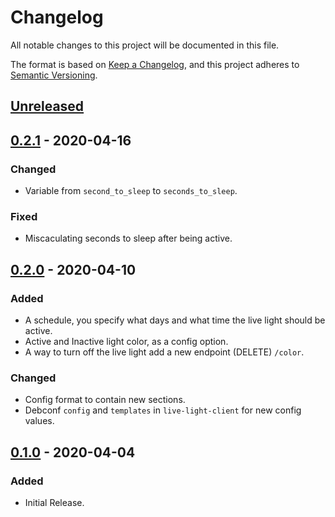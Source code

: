 # Changelog

All notable changes to this project will be documented in this file.

The format is based on [Keep a Changelog](https://keepachangelog.com/en/1.0.0/),
and this project adheres to [Semantic Versioning](https://semver.org/spec/v2.0.0.html).

## [Unreleased]
## [0.2.1] - 2020-04-16
### Changed
- Variable from `second_to_sleep` to `seconds_to_sleep`.

### Fixed
- Miscaculating seconds to sleep after being active.

## [0.2.0] - 2020-04-10
### Added
- A schedule, you specify what days and what time the live light should be active.
- Active and Inactive light color, as a config option.
- A way to turn off the live light add a new endpoint (DELETE) `/color`.

### Changed
- Config format to contain new sections.
- Debconf `config` and `templates` in `live-light-client` for new config values.

## [0.1.0] - 2020-04-04
### Added
- Initial Release.

[Unreleased]: https://gitlab.com/hmajid2301/markdown-mermaid-to-images/-/compare/release%2F0.2.1...master
[0.2.1]: https://gitlab.com/hmajid2301/markdown-mermaid-to-images/-/tags/release%2F0.2.1...release%2F0.2.0
[0.2.0]: https://gitlab.com/hmajid2301/markdown-mermaid-to-images/-/tags/release%2F0.2.0...release%2F0.1.0
[0.1.0]: https://gitlab.com/hmajid2301/markdown-mermaid-to-images/-/tags/release%2F0.1.0